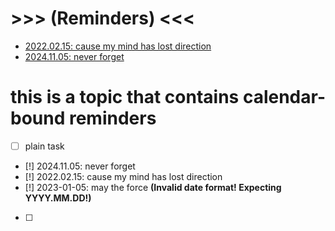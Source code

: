 # >>> (Reminders) <<<
- [2022.02.15: cause my mind has lost direction](main.md#L8)
- [2024.11.05: never forget](main.md#L7)

# this is a topic that contains calendar-bound reminders
- [ ] plain task
- [!] 2024.11.05: never forget
- [!] 2022.02.15: cause my mind has lost direction
- [!] 2023-01-05: may the force **(Invalid date format! Expecting YYYY.MM.DD!)**
- [ ] 
